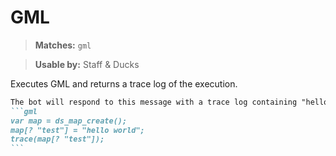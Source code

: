 # GML

> **Matches:** `gml`

> **Usable by:** Staff & Ducks

Executes GML and returns a trace log of the execution.

````markdown
The bot will respond to this message with a trace log containing "hello world".
```gml
var map = ds_map_create();
map[? "test"] = "hello world";
trace(map[? "test"]);
```
````
